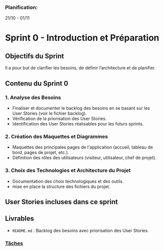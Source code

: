 ### Planification: 
21/10 - 01/11

# Sprint 0 - Introduction et Préparation

## Objectifs du Sprint
Il a pour but de clarifier les besoins, de définir l’architecture et de planifier.

## Contenu du Sprint 0

### 1. Analyse des Besoins
   - Finaliser et documenter le backlog des besoins en se basant sur les User Stories (voir le fichier backlog).
   - Vérification de la priorisation des User Stories.
   - Identification des User Stories réalisables pour les futurs sprints.

### 2. Création des Maquettes et Diagrammes
   - Maquettes des principales pages de l'application (accueil, tableau de bord, pages de projet, etc.).
   - Définition des rôles des utilisateurs (visiteur, utilisateur, chef de projet).

### 3. Choix des Technologies et Architecture du Projet
   - Documentation des choix technologiques et des outils.
   - mise en place la structure des fichiers du projet.

## User Stories incluses dans ce sprint

## Livrables
- `README.md` : Backlog des besoins avec priorisation des User Stories.
   


### [Tâches](Task0.md) 
